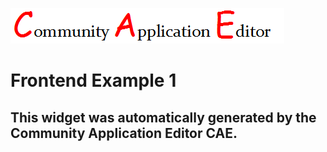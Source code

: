 ![CAE](https://github.com/GHProjectsTest/CAE-Deployment-Temp/blob/gh-pages/frontendComponent-4/img/logo.png)  

Frontend Example 1
===================


This widget was automatically generated by the Community Application Editor CAE.  
---------------
